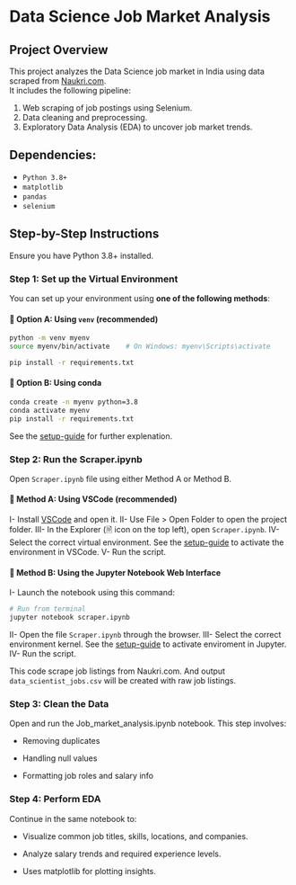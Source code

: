 # Data Science Job Market Analysis

## Project Overview

This project analyzes the Data Science job market in India using data scraped from [Naukri.com](https://www.naukri.com/).  
It includes the following pipeline:

1. Web scraping of job postings using Selenium.
2. Data cleaning and preprocessing.
3. Exploratory Data Analysis (EDA) to uncover job market trends.

## Dependencies:
- `Python 3.8+`
- `matplotlib`
- `pandas`
- `selenium`

## Step-by-Step Instructions
Ensure you have Python 3.8+ installed.

### Step 1: Set up the Virtual Environment
You can set up your environment using **one of the following methods**:

####   🔸 Option A: Using `venv` (recommended)

```bash
python -m venv myenv
source myenv/bin/activate    # On Windows: myenv\Scripts\activate

pip install -r requirements.txt
```

####   🔹 Option B: Using conda

```bash
conda create -n myenv python=3.8
conda activate myenv
pip install -r requirements.txt
```
See the <a href="EnvSetupGuide.pdf" target="_blank">setup-guide</a> for further explenation.

### Step 2: Run the Scraper.ipynb
Open `Scraper.ipynb` file using either Method A or Method B.

####   🔸 Method A: Using VSCode (recommended)

  I- Install [VSCode](https://code.visualstudio.com/download) and open it.
  II- Use File > Open Folder to open the project folder.
  III- In the Explorer (🗎 icon on the top left), open `Scraper.ipynb`.
  IV- Select the correct virtual environment. See the <a href="EnvSetupGuide.pdf" target="_blank">setup-guide</a> to activate the environment in VSCode.
  V- Run the script.

####   🔹 Method B: Using the Jupyter Notebook Web Interface

  I- Launch the notebook using this command:

```bash
# Run from terminal
jupyter notebook scraper.ipynb
```
  II- Open the file `Scraper.ipynb` through the browser.
  III- Select the correct environment kernel. See the <a href="EnvSetupGuide.pdf" target="_blank">setup-guide</a> to activate enviroment in Jupyter.
  IV- Run the script.

This code scrape job listings from Naukri.com. And output `data_scientist_jobs.csv` will be created with raw job listings.

### Step 3: Clean the Data
Open and run the Job_market_analysis.ipynb notebook. This step involves:

  - Removing duplicates

  - Handling null values

  - Formatting job roles and salary info

### Step 4: Perform EDA
Continue in the same notebook to:

  - Visualize common job titles, skills, locations, and companies.

  - Analyze salary trends and required experience levels.

  - Uses matplotlib for plotting insights.